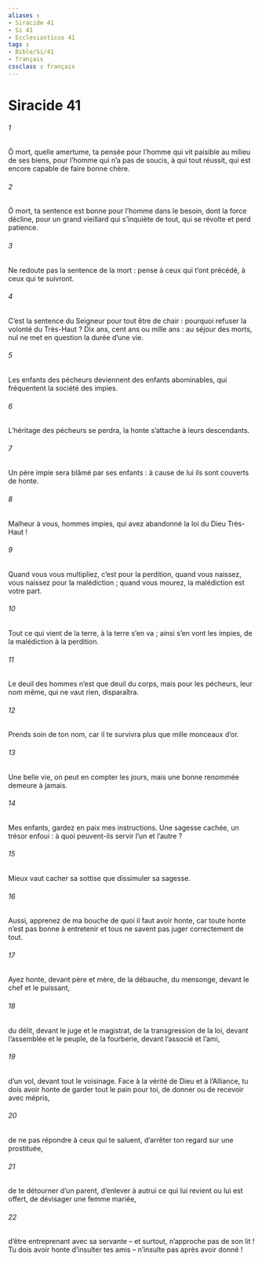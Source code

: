 ```yaml
---
aliases : 
- Siracide 41
- Si 41
- Ecclesiasticus 41
tags : 
- Bible/Si/41
- français
cssclass : français
---
```


# Siracide 41

###### 1
Ô mort, quelle amertume, ta pensée
pour l’homme qui vit paisible au milieu de ses biens,
pour l’homme qui n’a pas de soucis, à qui tout réussit,
qui est encore capable de faire bonne chère.
###### 2
Ô mort, ta sentence est bonne
pour l’homme dans le besoin, dont la force décline,
pour un grand vieillard qui s’inquiète de tout,
qui se révolte et perd patience.
###### 3
Ne redoute pas la sentence de la mort :
pense à ceux qui t’ont précédé, à ceux qui te suivront.
###### 4
C’est la sentence du Seigneur pour tout être de chair :
pourquoi refuser la volonté du Très-Haut ?
Dix ans, cent ans ou mille ans :
au séjour des morts, nul ne met en question la durée d’une vie.
###### 5
Les enfants des pécheurs deviennent des enfants abominables,
qui fréquentent la société des impies.
###### 6
L’héritage des pécheurs se perdra,
la honte s’attache à leurs descendants.
###### 7
Un père impie sera blâmé par ses enfants :
à cause de lui ils sont couverts de honte.
###### 8
Malheur à vous, hommes impies,
qui avez abandonné la loi du Dieu Très-Haut !
###### 9
Quand vous vous multipliez, c’est pour la perdition,
quand vous naissez, vous naissez pour la malédiction ;
quand vous mourez, la malédiction est votre part.
###### 10
Tout ce qui vient de la terre, à la terre s’en va ;
ainsi s’en vont les impies, de la malédiction à la perdition.
###### 11
Le deuil des hommes n’est que deuil du corps,
mais pour les pécheurs, leur nom même, qui ne vaut rien, disparaîtra.
###### 12
Prends soin de ton nom, car il te survivra
plus que mille monceaux d’or.
###### 13
Une belle vie, on peut en compter les jours,
mais une bonne renommée demeure à jamais.
###### 14
Mes enfants, gardez en paix mes instructions.
Une sagesse cachée, un trésor enfoui :
à quoi peuvent-ils servir l’un et l’autre ?
###### 15
Mieux vaut cacher sa sottise
que dissimuler sa sagesse.
###### 16
Aussi, apprenez de ma bouche de quoi il faut avoir honte,
car toute honte n’est pas bonne à entretenir
et tous ne savent pas juger correctement de tout.
###### 17
Ayez honte, devant père et mère, de la débauche,
du mensonge, devant le chef et le puissant,
###### 18
du délit, devant le juge et le magistrat,
de la transgression de la loi, devant l’assemblée et le peuple,
de la fourberie, devant l’associé et l’ami,
###### 19
d’un vol, devant tout le voisinage.
Face à la vérité de Dieu et à l’Alliance,
tu dois avoir honte de garder tout le pain pour toi,
de donner ou de recevoir avec mépris,
###### 20
de ne pas répondre à ceux qui te saluent,
d’arrêter ton regard sur une prostituée,
###### 21
de te détourner d’un parent,
d’enlever à autrui ce qui lui revient ou lui est offert,
de dévisager une femme mariée,
###### 22
d’être entreprenant avec sa servante
– et surtout, n’approche pas de son lit !
Tu dois avoir honte d’insulter tes amis
– n’insulte pas après avoir donné !
